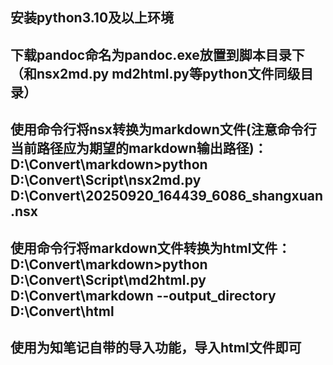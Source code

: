 ## 安装python3.10及以上环境
## 下载pandoc命名为pandoc.exe放置到脚本目录下（和nsx2md.py md2html.py等python文件同级目录）
## 使用命令行将nsx转换为markdown文件(注意命令行当前路径应为期望的markdown输出路径)：D:\Convert\markdown>python D:\Convert\Script\nsx2md.py D:\Convert\20250920_164439_6086_shangxuan.nsx
## 使用命令行将markdown文件转换为html文件：D:\Convert\markdown>python D:\Convert\Script\md2html.py D:\Convert\markdown --output_directory D:\Convert\html
## 使用为知笔记自带的导入功能，导入html文件即可
##
